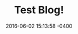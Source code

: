 ---
layout: post
title:  "Test Blog!"
date:   2016-06-02 15:13:58 -0400
categories: jekyll update
image: '/images/portfolio-example-01.jpg'
---